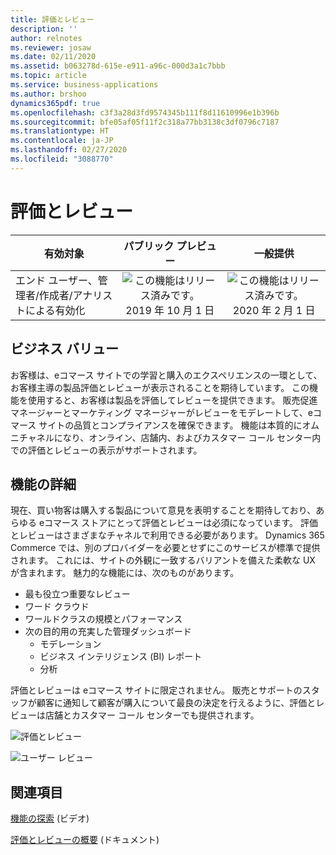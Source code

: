 ```yaml
---
title: 評価とレビュー
description: ''
author: relnotes
ms.reviewer: josaw
ms.date: 02/11/2020
ms.assetid: b063278d-615e-e911-a96c-000d3a1c7bbb
ms.topic: article
ms.service: business-applications
ms.author: brshoo
dynamics365pdf: true
ms.openlocfilehash: c3f3a28d3fd9574345b111f8d11610996e1b396b
ms.sourcegitcommit: bfe05af05f11f2c318a77bb3138c3df0796c7187
ms.translationtype: HT
ms.contentlocale: ja-JP
ms.lasthandoff: 02/27/2020
ms.locfileid: "3088770"
---
```

# <a name="ratings-and-reviews"></a>評価とレビュー


| 有効対象    |  パブリック プレビュー | 一般提供 | 
| ---------- | :----------: |:----------: |
|エンド ユーザー、管理者/作成者/アナリストによる有効化|![この機能はリリース済みです。](/dynamics365-release-plan/media/green-checkmark.png "この機能はリリース済みです。") 2019 年 10 月 1 日| ![この機能はリリース済みです。](/dynamics365-release-plan/media/green-checkmark.png "この機能はリリース済みです。") 2020 年 2 月 1 日|


## <a name="business-value"></a>ビジネス バリュー
<!-- bv start -->
お客様は、eコマース サイトでの学習と購入のエクスペリエンスの一環として、お客様主導の製品評価とレビューが表示されることを期待しています。 この機能を使用すると、お客様は製品を評価してレビューを提供できます。 販売促進マネージャーとマーケティング マネージャーがレビューをモデレートして、eコマース サイトの品質とコンプライアンスを確保できます。 機能は本質的にオムニチャネルになり、オンライン、店舗内、およびカスタマー コール センター内での評価とレビューの表示がサポートされます。
<!-- bv end -->



## <a name="feature-details"></a>機能の詳細
<!--feature detail start -->
現在、買い物客は購入する製品について意見を表明することを期待しており、あらゆる eコマース ストアにとって評価とレビューは必須になっています。 評価とレビューはさまざまなチャネルで利用できる必要があります。 Dynamics 365 Commerce では、別のプロバイダーを必要とせずにこのサービスが標準で提供されます。 これには、サイトの外観に一致するバリアントを備えた柔軟な UX が含まれます。 魅力的な機能には、次のものがあります。

- 最も役立つ重要なレビュー
- ワード クラウド
- ワールドクラスの規模とパフォーマンス
- 次の目的用の充実した管理ダッシュボード
  - モデレーション
  - ビジネス インテリジェンス (BI) レポート
  - 分析

評価とレビューは eコマース サイトに限定されません。 販売とサポートのスタッフが顧客に通知して顧客が購入について最良の決定を行えるように、評価とレビューは店舗とカスタマー コール センターでも提供されます。

![評価とレビュー](media/ratings_and_reviewes_1.png "評価とレビュー")

![ユーザー レビュー](media/ratings_and_reviewes_2.png "ユーザー レビュー")
<!--feature detail end -->










## <a name="see-also"></a>関連項目
[機能の探索](https://aka.ms/ROGC19RW2ROV4) (ビデオ)

[評価とレビューの概要](https://docs.microsoft.com/dynamics365/commerce/ratings-reviews-overview) (ドキュメント)

